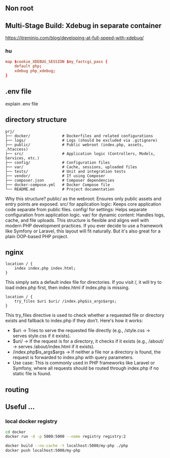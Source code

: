 

## Non root

## Multi-Stage Build: Xdebug in separate container
https://jtreminio.com/blog/developing-at-full-speed-with-xdebug/

### hu
```conf
map $cookie_XDEBUG_SESSION $my_fastcgi_pass {
    default php;
    xdebug php_xdebug;
}
```

## .env file

explain .env file

## directory structure

```
prj/  
├── docker/              # Dockerfiles and related configurations  
├── logs/                # Logs (should be excluded via .gitignore)  
├── public/              # Public webroot (index.php, assets, .htaccess)  
├── src/                 # Application logic (Controllers, Models, Services, etc.)  
├── config/              # Configuration files  
├── var/                 # Cache, sessions, uploaded files  
├── tests/               # Unit and integration tests  
├── vendor/              # If using Composer  
├── composer.json        # Composer dependencies  
├── docker-compose.yml   # Docker Compose file  
└── README.md            # Project documentation
```

Why this structure?
public/ as the webroot: Ensures only public assets and entry points are exposed.
src/ for application logic: Keeps core application code separate from public files.
config/ for settings: Helps separate configuration from application logic.
var/ for dynamic content: Handles logs, cache, and file uploads.
This structure is flexible and aligns well with modern PHP development practices. If you ever decide to use a framework like Symfony or Laravel, this layout will fit naturally. But it's also great for a plain OOP-based PHP project.

## nginx
```
location / {
    index index.php index.html;
}
```
This simply sets a default index file for directories.
If you visit /, it will try to load index.php first, then index.html if index.php is missing.

```
location / {
    try_files $uri $uri/ /index.php$is_args$args;
}
```
This try_files directive is used to check whether a requested file or directory exists and fallback to index.php if they don’t. Here's how it works:

- \$uri → Tries to serve the requested file directly (e.g., /style.css → serves style.css if it exists).
- \$uri/ → If the request is for a directory, it checks if it exists (e.g., /about/ → serves /about/index.html if it exists).
- /index.php\$is_args\$args → If neither a file nor a directory is found, the request is forwarded to index.php with query parameters. 
- Use case: This is commonly used in PHP frameworks like Laravel or Symfony, where all requests should be routed through index.php if no static file is found.

## routing

## Useful ...

### local docker registry

```bash
cd docker
docker run -d -p 5000:5000 --name registry registry:2

docker build --no-cache -t localhost:5000/my-php ./php
docker push localhost:5000/my-php
```
